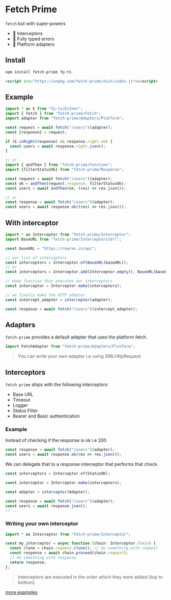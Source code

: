 # Fetch Prime

`fetch` but with super-powers

- 🔗 Interceptors
- 🔐 Fully typed errors
- 🔌 Platform adapters

## Install

```bash
npm install fetch-prime fp-ts
```

```html
<script src="https://unpkg.com/fetch-prime/dist/index.js"></script>
```

## Example

```ts
import * as E from "fp-ts/Either";
import { fetch } from "fetch-prime/Fetch";
import adapter from "fetch-prime/Adapters/Platform";

const request = await fetch("/users")(adapter);
const {response} = request;

if (E.isRight(response) && response.right.ok) {
  const users = await response.right.json();
}

// or
import { andThen } from "fetch-prime/Function";
import {filterStatusOk} from "fetch-prime/Response";

const request = await fetch("/users")(adapter);
const ok = andThen(request.response, filterStatusOk);
const users = await andThen(ok, (res) => res.json());

// or
const response = await fetch("/users")(adapter);
const users = await response.ok((res) => res.json());
```

## With interceptor

```ts
import * as Interceptor from "fetch-prime/Interceptor";
import BaseURL from "fetch-prime/Interceptors/Url";

const baseURL = "https://reqres.in/api";

// our list of interceptors
const interceptors = Interceptor.of(BaseURL(baseURL));
// or
const interceptors = Interceptor.add(Interceptor.empty(), BaseURL(baseURL));

// make function that executes our interceptors
const interceptor = Interceptor.make(interceptors);

// we finally make the HTTP adapter
const intercept_adapter = interceptor(adapter);

const response = await fetch("/users")(intercept_adapter);
```

## Adapters

`fetch-prime` provides a default adapter that uses the platform fetch.

```ts
import FetchAdapter from "fetch-prime/Adapters/Platform";
```

> You can write your own adapter i.e using XMLHttpRequest

## Interceptors

`fetch-prime` ships with the following interceptors

- Base URL
- Timeout
- Logger
- Status Filter
- Bearer and Basic authentication

### Example

Instead of checking if the response is ok i.e 200

```ts
const response = await fetch("/users")(adapter);
const users = await response.ok(res => res.json());
```

We can delegate that to a response interceptor that performs that check.

```ts
const interceptors = Interceptor.of(StatusOK);

const interceptor = Interceptor.make(interceptors);

const adapter = interceptor(Adapter);

const response = await fetch("/users")(adapter);
const users = await response.json();
// ...
```

### Writing your own interceptor

```ts
import * as Interceptor from "fetch-prime/Interceptor";

const my_interceptor = async function (chain: Interceptor.Chain) {
  const clone = chain.request.clone(); // do something with request
  const response = await chain.proceed(chain.request);
  // do something with response
  return response;
};
```

> Interceptors are executed in the order which they were added (top to bottom).

[more examples](/test)
